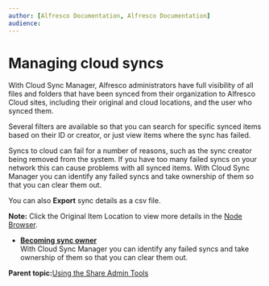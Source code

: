 ```yaml
---
author: [Alfresco Documentation, Alfresco Documentation]
audience: 
---
```


# Managing cloud syncs

With Cloud Sync Manager, Alfresco administrators have full visibility of all files and folders that have been synced from their organization to Alfresco Cloud sites, including their original and cloud locations, and the user who synced them.

Several filters are available so that you can search for specific synced items based on their ID or creator, or just view items where the sync has failed.

Syncs to cloud can fail for a number of reasons, such as the sync creator being removed from the system. If you have too many failed syncs on your network this can cause problems with all synced items. With Cloud Sync Manager you can identify any failed syncs and take ownership of them so that you can clear them out.

You can also **Export** sync details as a csv file.

**Note:** Click the Original Item Location to view more details in the [Node Browser](../tasks/admintools-nodebrowser.md).

-   **[Becoming sync owner](../tasks/sync-take-own.md)**  
With Cloud Sync Manager you can identify any failed syncs and take ownership of them so that you can clear them out.

**Parent topic:**[Using the Share Admin Tools](../concepts/admintools.md)

